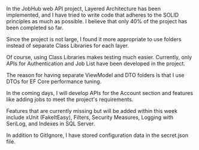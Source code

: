 
In the JobHub web API project, Layered Architecture has been implemented, and I have tried to write code that adheres to the SOLID principles as much as possible. 
I believe that only 40% of the project has been completed so far.

Since the project is not large, I found it more appropriate to use folders instead of separate Class Libraries for each layer. 

Of course, using Class Libraries makes testing much easier. Currently, only APIs for Authentication and Job List have been developed in the project. 

The reason for having separate ViewModel and DTO folders is that I use DTOs for EF Core performance tuning. 

In the coming days, I will develop APIs for the Account section and features like adding jobs to meet the project's requirements.

Features that are currently missing but will be added within this week include xUnit (FakeItEasy), Filters, Security Measures, Logging with SeriLog, and Indexes in SQL Server. 

In addition to GitIgnore, I have stored configuration data in the secret.json file.